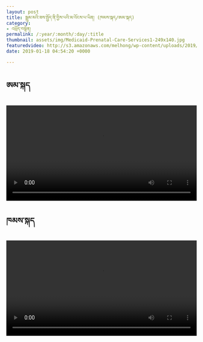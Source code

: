 ```yaml
---
layout: post
title: སྦྲུམ་མའི་ཟས་སྤྱོད་ནི་བྱིས་པའི་མ་འོངས་པ་ཡིན། (ཁམས་སྐད/ཨམ་སྐད)
category:
- འཕྲོད་བསྟེན།
permalink: /:year/:month/:day/:title
thumbnail: assets/img/Medicaid-Prenatal-Care-Services1-249x140.jpg
featuredvideo: http://s3.amazonaws.com/melhong/wp-content/uploads/2019/01/13033847/PRENATAL-CARE-KHAMKE.mp4
date: 2019-01-18 04:54:20 +0000

---
```

<h2>ཨམ་སྐད</h2> <video controls width="100%" src="http://s3.amazonaws.com/melhong/wp-content/uploads/2019/01/13033847/PRENATAL-CARE-KHAMKE.mp4"></video>

<h2>ཁམས་སྐད</h2> <video controls  width="100%"  src="http://s3.amazonaws.com/melhong/wp-content/uploads/2019/01/13033847/PRENATAL-CARE-KHAMKE.mp4"></video>